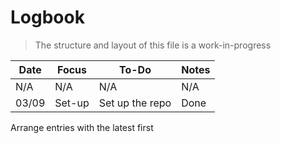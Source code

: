 # Logbook

> The structure and layout of this file is a work-in-progress

| Date | Focus | To-Do | Notes |
| ---- | ----- | ----- | ----- |
| N/A | N/A | N/A | N/A |
| 03/09 | Set-up | Set up the repo | Done |

Arrange entries with the latest first
